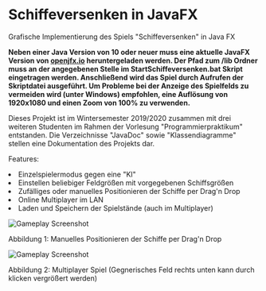 # Schiffeversenken in JavaFX

Grafische Implementierung des Spiels "Schiffeversenken" in Java FX

<b>Neben einer Java Version von 10 oder neuer muss eine aktuelle JavaFX Version von <a href=https://openjfx.io/> openjfx.io</a> heruntergeladen werden.
Der Pfad zum /lib Ordner muss an der angegebenen Stelle im StartSchiffeversenken.bat Skript eingetragen werden.
Anschließend wird das Spiel durch Aufrufen der Skriptdatei ausgeführt.
Um Probleme bei der Anzeige des Spielfelds zu vermeiden wird (unter Windows) empfohlen, eine Auflösung von 1920x1080 und einen Zoom von 100% zu verwenden.</b>

Dieses Projekt ist im Wintersemester 2019/2020 zusammen mit drei weiteren Studenten im Rahmen der Vorlesung "Programmierpraktikum" entstanden. Die Verzeichnisse "JavaDoc" sowie "Klassendiagramme" stellen eine Dokumentation des Projekts dar.

Features: 

<li> Einzelspielermodus gegen eine "KI"</li>
<li> Einstellen beliebiger Feldgrößen mit vorgegebenen Schiffsgrößen</li>
<li> Zufälliges oder manuelles Positionieren der Schiffe per Drag'n Drop</li>
<li>Online Multiplayer im LAN</li>
<li>Laden und Speichern der Spielstände (auch im Multiplayer)</li>



![Gameplay Screenshot](https://github.com/NiGuts/Schiffeversenken2/blob/master/Gameplay.png)


Abbildung 1: Manuelles Positionieren der Schiffe per Drag'n Drop





![Gameplay Screenshot](https://github.com/NiGuts/Schiffeversenken2/blob/master/SchiffePositionieren.png)


Abbildung 2: Multiplayer Spiel (Gegnerisches Feld rechts unten kann durch klicken vergrößert werden)

